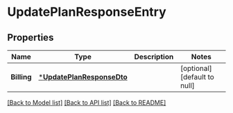 # UpdatePlanResponseEntry

## Properties
| Name        | Type                                                   | Description | Notes                        |
| ----------- | ------------------------------------------------------ | ----------- | ---------------------------- |
| **Billing** | [***UpdatePlanResponseDto**](UpdatePlanResponseDto.md) |             | [optional] [default to null] |

[[Back to Model list]](../README.md#documentation-for-models) [[Back to API list]](../README.md#documentation-for-api-endpoints) [[Back to README]](../README.md)
